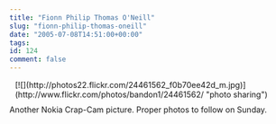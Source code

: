 ```yaml
---
title: "Fionn Philip Thomas O'Neill"
slug: "fionn-philip-thomas-oneill"
date: "2005-07-08T14:51:00+00:00"
tags:
id: 124
comment: false
---
```


<div style="float: right; margin-left: 10px; margin-bottom: 10px;"> [![](http://photos22.flickr.com/24461562_f0b70ee42d_m.jpg)](http://www.flickr.com/photos/bandon1/24461562/ "photo sharing")
<span style="margin-top: 0px;font-size:0;" >  [image021.jpg](http://www.flickr.com/photos/bandon1/24461562/) 
 Originally uploaded by [bandon1](http://www.flickr.com/people/bandon1/). </span></div>

Another Nokia Crap-Cam picture. Proper photos to follow on Sunday.
